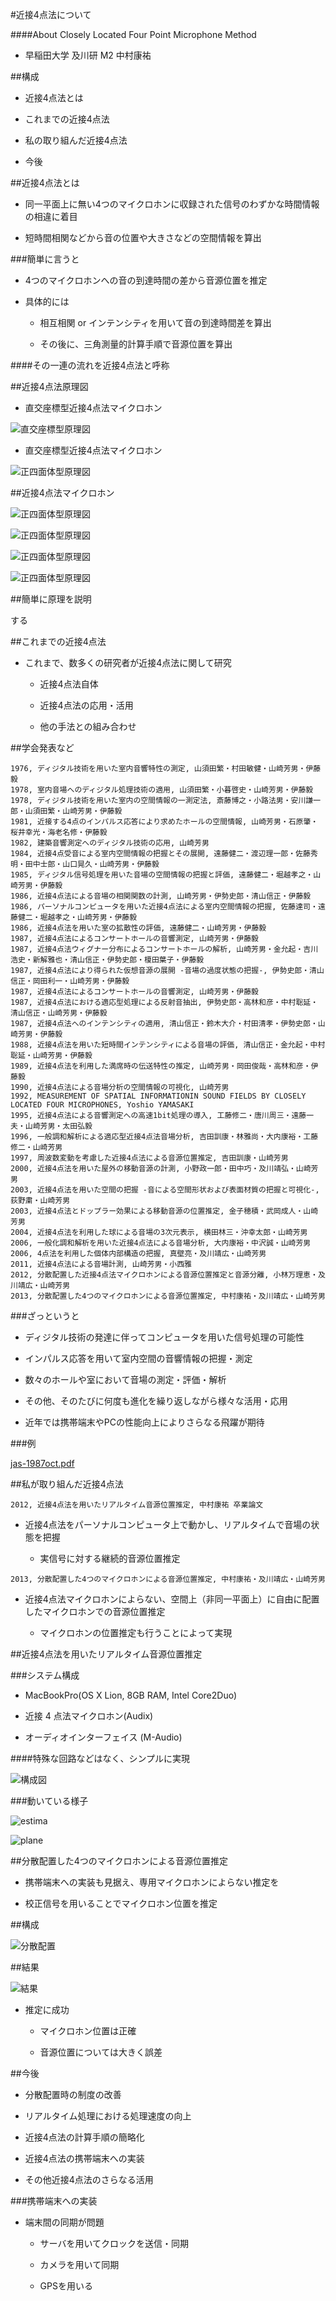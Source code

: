 #近接4点法について

####About Closely Located Four Point Microphone Method

- 早稲田大学 及川研 M2 中村康祐


##構成

- 近接4点法とは

- これまでの近接4点法

- 私の取り組んだ近接4点法

- 今後


##近接4点法とは

- 同一平面上に無い4つのマイクロホンに収録された信号のわずかな時間情報の相違に着目

- 短時間相関などから音の位置や大きさなどの空間情報を算出


###簡単に言うと

- 4つのマイクロホンへの音の到達時間の差から音源位置を推定

- 具体的には

  - 相互相関 or インテンシティを用いて音の到達時間差を算出

  - その後に、三角測量的計算手順で音源位置を算出

####その一連の流れを近接4点法と呼称


##近接4点法原理図

- 直交座標型近接4点法マイクロホン

![直交座標型原理図](images/mics1.png)

- 直交座標型近接4点法マイクロホン

![正四面体型原理図](images/mics2.png)


##近接4点法マイクロホン

![正四面体型原理図](images/Audix.png)

![正四面体型原理図](images/mic.png)

![正四面体型原理図](images/mic_big.JPG)

![正四面体型原理図](images/mic_naname.png)


##簡単に原理を説明

する


##これまでの近接4点法

- これまで、数多くの研究者が近接4点法に関して研究

  - 近接4点法自体

  - 近接4点法の応用・活用

  - 他の手法との組み合わせ


##学会発表など

```
1976, ディジタル技術を用いた室内音響特性の測定, 山須田繁・村田敏健・山崎芳男・伊藤毅
1978, 室内音場へのディジタル処理技術の適用, 山須田繁・小暮啓史・山崎芳男・伊藤毅
1978, ディジタル技術を用いた室内の空間情報の一測定法, 斎藤博之・小路法男・安川謙一郎・山須田繁・山崎芳男・伊藤毅
1981, 近接する4点のインパルス応答により求めたホールの空間情報, 山崎芳男・石原肇・桜井幸光・海老名修・伊藤毅
1982, 建築音響測定へのディジタル技術の応用, 山崎芳男
1984, 近接4点受音による室内空間情報の把握とその展開, 遠藤健二・渡辺理一郎・佐藤秀明・田中士郎・山口晃久・山崎芳男・伊藤毅
1985, ディジタル信号処理を用いた音場の空間情報の把握と評価, 遠藤健二・堀越孝之・山崎芳男・伊藤毅
1986, 近接4点法による音場の相関関数の計測, 山崎芳男・伊勢史郎・清山信正・伊藤毅
1986, パーソナルコンピュータを用いた近接4点法による室内空間情報の把握, 佐藤達司・遠藤健二・堀越孝之・山崎芳男・伊藤毅
1986, 近接4点法を用いた室の拡散性の評価, 遠藤健二・山崎芳男・伊藤毅
1987, 近接4点法によるコンサートホールの音響測定, 山崎芳男・伊藤毅
1987, 近接4点法ウィグナー分布によるコンサートホールの解析, 山崎芳男・金允起・吉川浩史・新解雅也・清山信正・伊勢史郎・榎田葉子・伊藤毅
1987, 近接4点法により得られた仮想音源の展開 -音場の過度状態の把握-, 伊勢史郎・清山信正・岡田利一・山崎芳男・伊藤毅
1987, 近接4点法によるコンサートホールの音響測定, 山崎芳男・伊藤毅
1987, 近接4点法における適応型処理による反射音抽出, 伊勢史郎・高林和彦・中村聡延・清山信正・山崎芳男・伊藤毅
1987, 近接4点法へのインテンシティの適用, 清山信正・鈴木大介・村田清孝・伊勢史郎・山崎芳男・伊藤毅
1988, 近接4点法を用いた短時間インテンシティによる音場の評価, 清山信正・金允起・中村聡延・山崎芳男・伊藤毅
1989, 近接4点法を利用した満席時の伝送特性の推定, 山崎芳男・岡田俊哉・高林和彦・伊藤毅
1990, 近接4点法による音場分析の空間情報の可視化, 山崎芳男
1992, MEASUREMENT OF SPATIAL INFORMATIONIN SOUND FIELDS BY CLOSELY LOCATED FOUR MICROPHONES, Yoshio YAMASAKI
1995, 近接4点法による音響測定への高速1bit処理の導入, 工藤修二・唐川周三・遠藤一夫・山崎芳男・太田弘毅
1996, 一般調和解析による適応型近接4点法音場分析, 吉田訓康・林雅尚・大内康裕・工藤修二・山崎芳男
1997, 周波数変動を考慮した近接4点法による音源位置推定, 吉田訓康・山崎芳男
2000, 近接4点法を用いた屋外の移動音源の計測, 小野政一郎・田中巧・及川靖弘・山崎芳男
2003, 近接4点法を用いた空間の把握 -音による空間形状および表面材質の把握と可視化-, 荻野粛・山崎芳男
2003, 近接4点法とドップラー効果による移動音源の位置推定, 金子穂積・武岡成人・山崎芳男
2004, 近接4点法を利用した球による音場の3次元表示, 横田林三・沖幸太郎・山崎芳男
2006, 一般化調和解析を用いた近接4点法による音場分析, 大内康裕・中沢誠・山崎芳男
2006, 4点法を利用した個体内部構造の把握, 真壁亮・及川靖広・山崎芳男
2011, 近接4点法による音場計測, 山崎芳男・小西雅
2012, 分散配置した近接4点法マイクロホンによる音源位置推定と音源分離, 小林万理恵・及川靖広・山崎芳男
2013, 分散配置した4つのマイクロホンによる音源位置推定, 中村康祐・及川靖広・山崎芳男
```


###ざっというと

- ディジタル技術の発達に伴ってコンピュータを用いた信号処理の可能性 

- インパルス応答を用いて室内空間の音響情報の把握・測定

- 数々のホールや室において音場の測定・評価・解析

- その他、そのたびに何度も進化を繰り返しながら様々な活用・応用

- 近年では携帯端末やPCの性能向上によりさらなる飛躍が期待


###例

[jas-1987oct.pdf](etc/近接4点法の論文/jas-1987oct.pdf)


##私が取り組んだ近接4点法

```
2012, 近接4点法を用いたリアルタイム音源位置推定, 中村康祐 卒業論文
```

- 近接4点法をパーソナルコンピュータ上で動かし、リアルタイムで音場の状態を把握

  - 実信号に対する継続的音源位置推定


```
2013, 分散配置した4つのマイクロホンによる音源位置推定, 中村康祐・及川靖広・山崎芳男
```

- 近接4点法マイクロホンによらない、空間上（非同一平面上）に自由に配置したマイクロホンでの音源位置推定

  - マイクロホンの位置推定も行うことによって実現
  

##近接4点法を用いたリアルタイム音源位置推定

###システム構成

- MacBookPro(OS X Lion, 8GB RAM, Intel Core2Duo)

- 近接 4 点法マイクロホン(Audix)

- オーディオインターフェイス (M-Audio)

####特殊な回路などはなく、シンプルに実現

![構成図](images/z.png)


###動いている様子

![estima](images/Estima.png)

![plane](images/plane.png)


##分散配置した4つのマイクロホンによる音源位置推定

- 携帯端末への実装も見据え、専用マイクロホンによらない推定を

- 校正信号を用いることでマイクロホン位置を推定


##構成

![分散配置](images/bunsan.png)


##結果

![結果](images/result_retry.png)


- 推定に成功

  - マイクロホン位置は正確

  - 音源位置については大きく誤差


##今後

- 分散配置時の制度の改善

- リアルタイム処理における処理速度の向上

- 近接4点法の計算手順の簡略化

- 近接4点法の携帯端末への実装

- その他近接4点法のさらなる活用


###携帯端末への実装

- 端末間の同期が問題

  - サーバを用いてクロックを送信・同期

  - カメラを用いて同期

  - GPSを用いる
